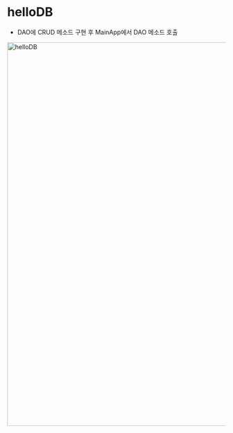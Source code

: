 # helloDB

* DAO에 CRUD 메소드 구현 후 MainApp에서 DAO 메소드 호출
<img width="886" alt="helloDB" src="https://user-images.githubusercontent.com/38847677/115729293-431db200-a3c0-11eb-91c7-22e2d7aa6a12.png">
